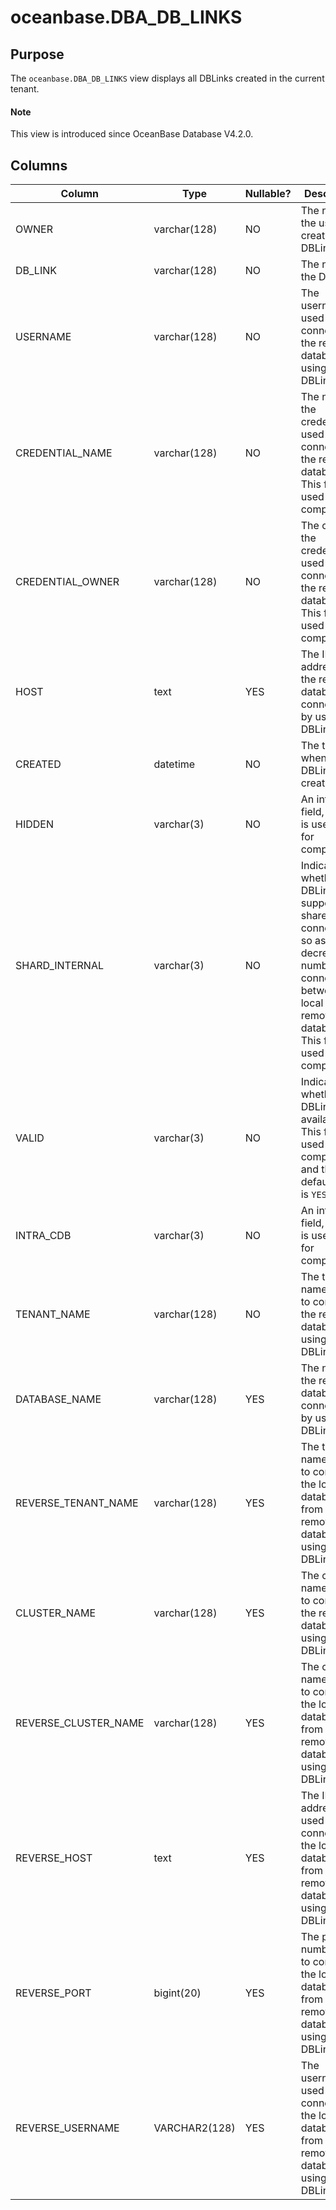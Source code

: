 # oceanbase.DBA_DB_LINKS

## Purpose

The `oceanbase.DBA_DB_LINKS` view displays all DBLinks created in the current tenant. 

<main id="notice" type='explain'>

   <h4>Note</h4>

   <p>This view is introduced since OceanBase Database V4.2.0. </p>

 </main>

## Columns

| Column | Type | Nullable? | Description |
| --- | --- | --- | --- |
| OWNER | varchar(128) | NO | The name of the user who created the DBLink. |
| DB_LINK | varchar(128) | NO | The name of the DBLink. |
| USERNAME | varchar(128) | NO | The username used to connect to the remote database by using the DBLink. |
| CREDENTIAL_NAME | varchar(128) | NO | The name of the credentials used to connect to the remote database. This field is used only for compatibility. |
| CREDENTIAL_OWNER | varchar(128) | NO | The owner of the credentials used to connect to the remote database. This field is used only for compatibility. |
| HOST | text | YES | The IP address of the remote database connected to by using the DBLink. |
| CREATED | datetime | NO | The time when the DBLink was created. |
| HIDDEN | varchar(3) | NO | An internal field, which is used only for compatibility. |
| SHARD_INTERNAL | varchar(3) | NO | Indicates whether the DBLink supports shared connections so as to decrease the number of connections between the local and remote databases. This field is used only for compatibility. |
| VALID | varchar(3) | NO | Indicates whether the DBLink is available. This field is used only for compatibility, and the default value is `YES`. |
| INTRA_CDB | varchar(3) | NO | An internal field, which is used only for compatibility. |
| TENANT_NAME | varchar(128) | NO | The tenant name used to connect to the remote database by using the DBLink. |
| DATABASE_NAME | varchar(128) | YES | The name of the remote database connected to by using the DBLink. |
| REVERSE_TENANT_NAME | varchar(128) | YES | The tenant name used to connect to the local database from the remote database by using the DBLink. |
| CLUSTER_NAME | varchar(128) | YES | The cluster name used to connect to the remote database by using the DBLink. |
| REVERSE_CLUSTER_NAME | varchar(128) | YES | The cluster name used to connect to the local database from the remote database by using the DBLink. |
| REVERSE_HOST | text | YES | The IP address used to connect to the local database from the remote database by using the DBLink. |
| REVERSE_PORT | bigint(20) | YES | The port number used to connect to the local database from the remote database by using the DBLink. |
| REVERSE_USERNAME | VARCHAR2(128) | YES | The username used to connect to the local database from the remote database by using the DBLink. |
